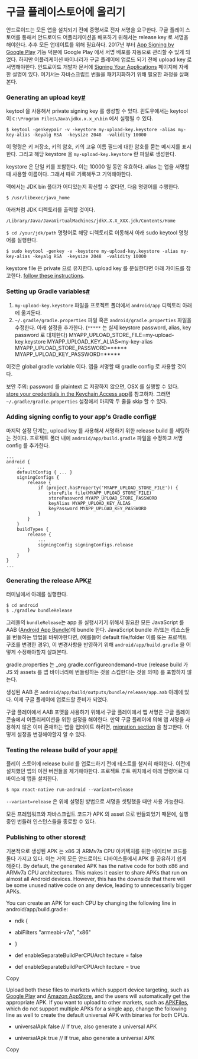 # 구글 플레이스토어에 올리기

안드로이드는 모든 앱을 설치되기 전에 증명서로 전자 서명을 요구한다. 구글 플레이 스토어를 통해서 안드로이드 어플리케이션을 배포하기 위해서는 release key 로 서명을 해야한다. 추후 모든 업데이트를 위해 필요하다. 2017년 부터  [App Signing by Google Play](https://developer.android.com/studio/publish/app-signing#app-signing-google-play)  기능 덕분에 Google Play 에서 서명 배포를 자동으로 관리할 수 있게 되었다. 하지만 어플리케이션 바이너리가 구글 플레이에 업로드 되기 전에 upload key 로 서명해야한다. 
안드로이드 개발자 문서에  [Signing Your Applications](https://developer.android.com/tools/publishing/app-signing.html) 페이지에 자세한 설명이 있다. 여기서는 자바스크립트 번들을 패키지화하기 위해 필요한 과정을 살펴본다.

### Generating an upload key[#](https://reactnative.dev/docs/getting-started#generating-an-upload-key "Direct link to heading")

keytool 을 사용해서 private signing key 를 생성할 수 있다. 윈도우에서는 keytool 이 `C:\Program Files\Java\jdkx.x.x_x\bin` 에서 실행될 수 있다. 

```
$ keytool -genkeypair -v -keystore my-upload-key.keystore -alias my-key-alias -keyalg RSA  -keysize 2048  -validity 10000
```
이 명령은 키 저장소, 키의 암호, 키의 고유 이름 필드에 대한 암호를 묻는 메시지를 표시한다. 그리고 해당 keystore 을   `my-upload-key.keystore` 란 파일로 생성한다.

keystore 은 단일 키를 포함한다. 이는 10000 일 동안 유효하다. alias 는 앱을 서명할 때 사용할 이름이다. 그래서 따로 기록해두고 기억해야한다.

맥에서는 JDK bin 폴더가 어디있는지 확신할 수 없다면, 다음 명령어를 수행한다.

```
$ /usr/libexec/java_home
```
아래처럼 JDK 디렉토리를 출력할 것이다. 

```
/Library/Java/JavaVirtualMachines/jdkX.X.X_XXX.jdk/Contents/Home
```

`$ cd /your/jdk/path` 명령어로 해당 디렉토리로 이동해서 아래 sudo keytool 명령어를 실행한다. 

```
$ sudo keytool -genkey -v -keystore my-upload-key.keystore -alias my-key-alias -keyalg RSA  -keysize 2048  -validity 10000
```
keystore file 은 private 으로 유지한다. upload key 를 분실한다면 아래 가이드를 참고한다.
[follow these instructions](https://support.google.com/googleplay/android-developer/answer/7384423#reset).


### Setting up Gradle variables[#](https://reactnative.dev/docs/getting-started#setting-up-gradle-variables "Direct link to heading")

1. `my-upload-key.keystore` 파일을 프로젝트 폴더에서 `android/app` 디렉토리 아래에 옮겨둔다.
2. `~/.gradle/gradle.properties` 파일 혹은 `android/gradle.properties` 파일을 수정한다. 아래 설정을 추가한다. (`*****` 는 실제 keystore password, alias, key password 로 대체한다)
MYAPP_UPLOAD_STORE_FILE=my-upload-key.keystore
MYAPP_UPLOAD_KEY_ALIAS=my-key-alias
MYAPP_UPLOAD_STORE_PASSWORD=*****
MYAPP_UPLOAD_KEY_PASSWORD=*****

이것은 global gradle variable 이다. 앱을 서명할 때 gradle config 로 사용할 것이다. 

보안 주의: password 를 plaintext 로 저장하지 않으면, OSX 를 실행할 수 있다.  [store your credentials in the Keychain Access app](https://pilloxa.gitlab.io/posts/safer-passwords-in-gradle/)를 참고하자. 그러면 `~/.gradle/gradle.properties` 설정에서 마지막 두 줄을 skip 할 수 있다. 

### Adding signing config to your app's Gradle config[#](https://reactnative.dev/docs/getting-started#adding-signing-config-to-your-apps-gradle-config "Direct link to heading")

마지막 설정 단계는, upload key 를 사용해서 서명하기 위한 release build 를 세팅하는 것이다.
프로젝트 폴더 내에 `android/app/build.gradle` 파일을 수정하고 서명 config 를 추가한다.

```
...
android {
    ...
    defaultConfig { ... }
    signingConfigs {
        release {
            if (project.hasProperty('MYAPP_UPLOAD_STORE_FILE')) {
                storeFile file(MYAPP_UPLOAD_STORE_FILE)
                storePassword MYAPP_UPLOAD_STORE_PASSWORD
                keyAlias MYAPP_UPLOAD_KEY_ALIAS
                keyPassword MYAPP_UPLOAD_KEY_PASSWORD
            }
        }
    }
    buildTypes {
        release {
            ...
            signingConfig signingConfigs.release
        }
    }
}
...
```

### Generating the release APK[#](https://reactnative.dev/docs/getting-started#generating-the-release-apk "Direct link to heading")

터미널에서 아래를 실행한다.
```
$ cd android
$ ./gradlew bundleRelease
```
그레들의 `bundleRelease`는 app 을 실행시키기 위해서 필요한 모든 JavaScript 를 AAB ([Android App Bundle](https://developer.android.com/guide/app-bundle))에 bundle 한다. JavaScript bundle 과/또는 리소스들을 번들하는 방법을 바꿔야한다면, (예를들어 default file/folder 이름 또는 프로젝트 구조를 변경한 경우), 이 변경사항을 반영하기 위해 `android/app/build.gradle` 을 어떻게 수정해야할지 살펴본다.

gradle.properties 는 _org.gradle.configureondemand=true (release build 가 JS 와 assets 를 앱 바이너리에 번들링하는 것을 스킵한다는 것을 의미) 를 포함하지 않는다. 

생성된 AAB 은 `android/app/build/outputs/bundle/release/app.aab` 아래에 있다. 이제 구글 플레이에 업로드할 준비가 되었다.

구글 플레이에서 AAB 포맷을 사용하기 위해서 구글 플레이에서 앱 서명은 구글 플레이 콘솔에서 어플리케이션을 위한 설정을 해야한다. 만약 구글 플레이에 의해 앱 서명을 사용하지 않은 이미 존재하는 앱을 업데이트 하려면,  [migration section](https://reactnative.dev/docs/getting-started#migrating-old-android-react-native-apps-to-use-app-signing-by-google-play)  을 참고한다. 어떻게 설정을 변경해야할지 알 수 있다. 

### Testing the release build of your app[#](https://reactnative.dev/docs/getting-started#testing-the-release-build-of-your-app "Direct link to heading")

플레이 스토어에 release build 를 업로드하기 전에 테스트를 철저히 해야한다. 이전에 설치했던 앱의 이전 버전들을 제거해야한다. 프로젝트 루트 위치에서 아래 명령어로 디바이스에 앱을 설치한다.
```
$ npx react-native run-android --variant=release
```
 `--variant=release` 은 위에 설명된 방법으로 서명을 셋팅했을 때만 사용 가능한다. 

모든 프레임워크와 자바스크립트 코드가 APK 의 asset 으로 번들되었기 때문에, 실행중인 번들러 인스턴스들을 종료할 수 있다. 

### Publishing to other stores[#](https://reactnative.dev/docs/getting-started#publishing-to-other-stores "Direct link to heading")

기본적으로 생성된 APK 는 x86 과  ARMv7a CPU 아키텍처를 위한 네이티브 코드를 둘다 가지고 있다. 이는 거의 모든 안드로이드 디바이스들에서 APK 를 공유하기 쉽게 해준다. 
By default, the generated APK has the native code for both x86 and ARMv7a CPU architectures. This makes it easier to share APKs that run on almost all Android devices. However, this has the downside that there will be some unused native code on any device, leading to unnecessarily bigger APKs.

You can create an APK for each CPU by changing the following line in android/app/build.gradle:

- ndk {

- abiFilters "armeabi-v7a", "x86"

- }

- def enableSeparateBuildPerCPUArchitecture = false

+ def enableSeparateBuildPerCPUArchitecture = true

Copy

Upload both these files to markets which support device targeting, such as  [Google Play](https://developer.android.com/google/play/publishing/multiple-apks.html)  and  [Amazon AppStore](https://developer.amazon.com/docs/app-submission/device-filtering-and-compatibility.html), and the users will automatically get the appropriate APK. If you want to upload to other markets, such as  [APKFiles](https://www.apkfiles.com/), which do not support multiple APKs for a single app, change the following line as well to create the default universal APK with binaries for both CPUs.

- universalApk false // If true, also generate a universal APK

+ universalApk true // If true, also generate a universal APK

Copy
<!--stackedit_data:
eyJoaXN0b3J5IjpbLTEyNjE0MzIwOTAsLTE2OTcwMTMyODksMT
QwMzIzNDQ0MSwtMjAxNjM1NTQyNywzMjMwMTQxMzcsLTMxOTY3
NTM5MCwtMTIzNTA5MzU3OCw3MzA5OTgxMTZdfQ==
-->